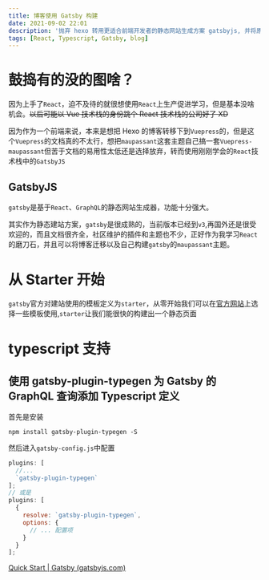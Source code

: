 ```yaml
---
title: 博客使用 Gatsby 构建
date: 2021-09-02 22:01
description: '抛弃 hexo 转用更适合前端开发者的静态网站生成方案 gatsbyjs, 并将原来的的 maupassant 主题开发基于 gatsby 的 maupassant 主题'
tags: [React, Typescript, Gatsby, blog]
---
```


# 鼓捣有的没的图啥？

因为上手了`React`，迫不及待的就很想使用`React`上生产促进学习，但是基本没啥机会。~~以后可能以 Vue 技术栈的身份跳个 React 技术栈的公司好了 XD~~

因为作为一个前端来说，本来是想把 Hexo 的博客转移下到`Vuepress`的，但是这个`Vuepress`的文档真的不太行，想把`maupassant`这套主题自己搞一套`Vuepress-maupassant`但苦于文档的易用性太低还是选择放弃，转而使用刚刚学会的`React`技术栈中的`GatsbyJS`

## GatsbyJS

`gatsby`是基于`React`、`GraphQL`的静态网站生成器，功能十分强大。

其实作为静态建站方案，`gatsby`是很成熟的，当前版本已经到`v3`,再国外还是很受欢迎的，而且文档很齐全，社区维护的插件和主题也不少，正好作为我学习`React`的磨刀石，并且可以将博客迁移以及自己构建`gatsby`的`maupassant`主题。

# 从 Starter 开始

`gatsby`官方对建站使用的模板定义为`starter`，从零开始我们可以在[官方网站](https://www.gatsbyjs.com/starters/)上选择一些模板使用,`starter`让我们能很快的构建出一个静态页面

# typescript 支持

## 使用 gatsby-plugin-typegen 为 Gatsby 的 GraphQL 查询添加 Typescript 定义

首先是安装

```shell
npm install gatsby-plugin-typegen -S
```

然后进入`gatsby-config.js`中配置

```javascript
plugins: [
  //...
  `gatsby-plugin-typegen`
];
// 或是
plugins: [
  {
    resolve: `gatsby-plugin-typegen`,
    options: {
      // ... 配置项
    }
  }
];
```

[Quick Start | Gatsby (gatsbyjs.com)](https://www.gatsbyjs.com/docs/quick-start/)
